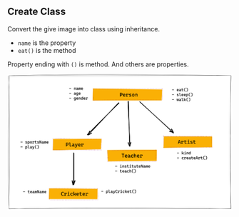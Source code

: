 ## Create Class

Convert the give image into class using inheritance.

- `name` is the property
- `eat()` is the method

Property ending with `()` is method. And others are properties.



![Inheritance](../assets/inheritance.png)
